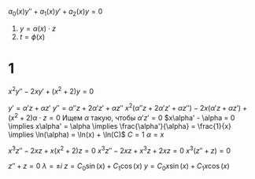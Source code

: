 $a_{0}(x)y'' + a_{1}(x)y' + a_{2}(x)y = 0$
1. $y = \alpha(x) \cdot z$
2. $t = \phi(x)$

# 1
$x^{2}y'' - 2xy' + \left( x^{2} + 2 \right)y = 0$

$y' = \alpha' z + \alpha z'$
$y'' = \alpha''z + 2\alpha'z' + \alpha z''$
$x^{2}\left( \alpha''z + 2\alpha'z' + \alpha z'' \right) - 2x\left( \alpha'z + \alpha z' \right) + \left( x^{2} + 2 \right)\alpha \cdot z = 0$
Ищем $\alpha$ такую, чтобы $\alpha'z' = 0$
$x\alpha' - \alpha = 0 \implies x\alpha' = \alpha \implies \frac{\alpha'}{\alpha} = \frac{1}{x} \implies \ln(\alpha) = \ln(x) + \ln(C)$
$C = 1$
$\alpha = x$

$x^{3}z'' - 2xz + x\left( x^{2} + 2 \right)z = 0$
$x^{3}z'' - 2xz + x^{3}z + 2xz = 0$
$x^{3}\left( z'' + z \right) = 0$

$z'' + z = 0$
$\lambda = \pm i$
$z = C_{0}\sin(x) + C_{1}\cos(x)$
$y = C_{0}x \sin(x) + C_{1}x\cos(x)$


